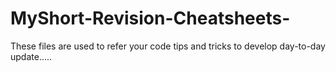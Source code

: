 # MyShort-Revision-Cheatsheets-
These files are used to refer your code tips and tricks to develop day-to-day update.....
